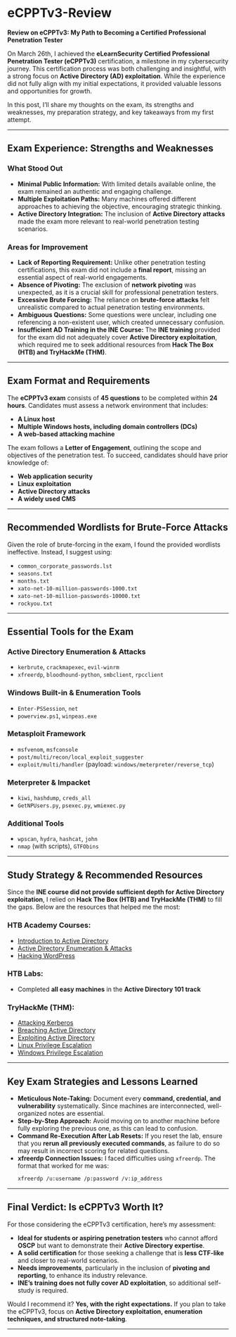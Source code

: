 # eCPPTv3-Review

**Review on eCPPTv3: My Path to Becoming a Certified Professional Penetration Tester**

On March 26th, I achieved the **eLearnSecurity Certified Professional Penetration Tester (eCPPTv3)** certification, a milestone in my cybersecurity journey. This certification process was both challenging and insightful, with a strong focus on **Active Directory (AD) exploitation**. While the experience did not fully align with my initial expectations, it provided valuable lessons and opportunities for growth.

In this post, I’ll share my thoughts on the exam, its strengths and weaknesses, my preparation strategy, and key takeaways from my first attempt.

---
## **Exam Experience: Strengths and Weaknesses**

### **What Stood Out**
- **Minimal Public Information:** With limited details available online, the exam remained an authentic and engaging challenge.
- **Multiple Exploitation Paths:** Many machines offered different approaches to achieving the objective, encouraging strategic thinking.
- **Active Directory Integration:** The inclusion of **Active Directory attacks** made the exam more relevant to real-world penetration testing scenarios.

### **Areas for Improvement**
- **Lack of Reporting Requirement:** Unlike other penetration testing certifications, this exam did not include a **final report**, missing an essential aspect of real-world engagements.
- **Absence of Pivoting:** The exclusion of **network pivoting** was unexpected, as it is a crucial skill for professional penetration testers.
- **Excessive Brute Forcing:** The reliance on **brute-force attacks** felt unrealistic compared to actual penetration testing environments.
- **Ambiguous Questions:** Some questions were unclear, including one referencing a non-existent user, which created unnecessary confusion.
- **Insufficient AD Training in the INE Course:** The **INE training** provided for the exam did not adequately cover **Active Directory exploitation**, which required me to seek additional resources from **Hack The Box (HTB) and TryHackMe (THM)**.

---
## **Exam Format and Requirements**

The **eCPPTv3 exam** consists of **45 questions** to be completed within **24 hours**. Candidates must assess a network environment that includes:
- **A Linux host**
- **Multiple Windows hosts, including domain controllers (DCs)**
- **A web-based attacking machine**

The exam follows a **Letter of Engagement**, outlining the scope and objectives of the penetration test. To succeed, candidates should have prior knowledge of:
- **Web application security**
- **Linux exploitation**
- **Active Directory attacks**
- **A widely used CMS**

---
## **Recommended Wordlists for Brute-Force Attacks**

Given the role of brute-forcing in the exam, I found the provided wordlists ineffective. Instead, I suggest using:

- `common_corporate_passwords.lst`
- `seasons.txt`
- `months.txt`
- `xato-net-10-million-passwords-1000.txt`
- `xato-net-10-million-passwords-10000.txt`
- `rockyou.txt`

---
## **Essential Tools for the Exam**

### **Active Directory Enumeration & Attacks**
- `kerbrute`, `crackmapexec`, `evil-winrm` 
- `xfreerdp`, `bloodhound-python`, `smbclient`, `rpcclient`

### **Windows Built-in & Enumeration Tools**
- `Enter-PSSession`, `net`
- `powerview.ps1`, `winpeas.exe`

### **Metasploit Framework**
- `msfvenom`, `msfconsole`
- `post/multi/recon/local_exploit_suggester`
- `exploit/multi/handler` (payload: `windows/meterpreter/reverse_tcp`)

### **Meterpreter & Impacket**
- `kiwi`, `hashdump`, `creds_all`
- `GetNPUsers.py`, `psexec.py`, `wmiexec.py`

### **Additional Tools**
- `wpscan`, `hydra`, `hashcat`, `john`
- `nmap` (with scripts), `GTFObins`

---
## **Study Strategy & Recommended Resources**

Since the **INE course did not provide sufficient depth for Active Directory exploitation**, I relied on **Hack The Box (HTB) and TryHackMe (THM)** to fill the gaps. Below are the resources that helped me the most:

### **HTB Academy Courses:**
- [Introduction to Active Directory](https://academy.hackthebox.com/course/preview/introduction-to-active-directory)
- [Active Directory Enumeration & Attacks](https://academy.hackthebox.com/course/preview/active-directory-enumeration--attacks)
- [Hacking WordPress](https://academy.hackthebox.com/course/preview/hacking-wordpress)

### **HTB Labs:**
- Completed **all easy machines** in the **Active Directory 101 track**

### **TryHackMe (THM):**
- [Attacking Kerberos](https://tryhackme.com/room/attackingkerberos)
- [Breaching Active Directory](https://tryhackme.com/room/breachingad)
- [Exploiting Active Directory](https://tryhackme.com/room/exploitingad)
- [Linux Privilege Escalation](https://tryhackme.com/room/linprivesc)
- [Windows Privilege Escalation](https://tryhackme.com/room/windowsprivesc20)
---
## **Key Exam Strategies and Lessons Learned**

- **Meticulous Note-Taking:** Document every **command, credential, and vulnerability** systematically. Since machines are interconnected, well-organized notes are essential.
- **Step-by-Step Approach:** Avoid moving on to another machine before fully exploring the previous one, as this can lead to confusion.
- **Command Re-Execution After Lab Resets:** If you reset the lab, ensure that you **rerun all previously executed commands**, as failure to do so may result in incorrect scoring for related questions.
- **xfreerdp Connection Issues:** I faced difficulties using `xfreerdp`. The format that worked for me was:
  ```bash
  xfreerdp /u:username /p:password /v:ip_address
  ```

---
## **Final Verdict: Is eCPPTv3 Worth It?**

For those considering the eCPPTv3 certification, here’s my assessment:

- **Ideal for students or aspiring penetration testers** who cannot afford **OSCP** but want to demonstrate their **Active Directory expertise**.
- **A solid certification** for those seeking a challenge that is **less CTF-like** and closer to real-world scenarios.
- **Needs improvements**, particularly in the inclusion of **pivoting and reporting**, to enhance its industry relevance.
- **INE’s training does not fully cover AD exploitation**, so additional self-study is required.

Would I recommend it? **Yes, with the right expectations.** If you plan to take the eCPPTv3, focus on **Active Directory exploitation, enumeration techniques, and structured note-taking**.

---


